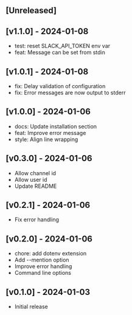 ## [Unreleased]

## [v1.1.0] - 2024-01-08

- test: reset SLACK_API_TOKEN env var
- feat: Message can be set from stdin

## [v1.0.1] - 2024-01-08

- fix: Delay validation of configuration
- fix: Error messages are now output to stderr

## [v1.0.0] - 2024-01-06

- docs: Update installation section
- feat: Improve error message
- style: Align line wrapping

## [v0.3.0] - 2024-01-06

- Allow channel id
- Allow user id
- Update README

## [v0.2.1] - 2024-01-06

- Fix error handling

## [v0.2.0] - 2024-01-06

- chore: add dotenv extension
- Add --mention option
- Improve error handling
- Command line options

## [v0.1.0] - 2024-01-03

- Initial release

